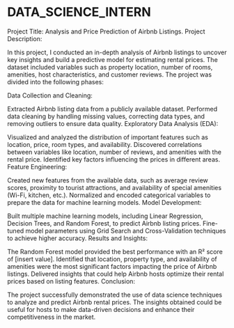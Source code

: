 # DATA_SCIENCE_INTERN
Project Title: Analysis and Price Prediction of Airbnb Listings.
Project Description:

In this project, I conducted an in-depth analysis of Airbnb listings to uncover key insights and build a predictive model for estimating rental prices. The dataset included variables such as property location, number of rooms, amenities, host characteristics, and customer reviews. The project was divided into the following phases:

Data Collection and Cleaning:

Extracted Airbnb listing data from a publicly available dataset.
Performed data cleaning by handling missing values, correcting data types, and removing outliers to ensure data quality.
Exploratory Data Analysis (EDA):

Visualized and analyzed the distribution of important features such as location, price, room types, and availability.
Discovered correlations between variables like location, number of reviews, and amenities with the rental price.
Identified key factors influencing the prices in different areas.
Feature Engineering:

Created new features from the available data, such as average review scores, proximity to tourist attractions, and availability of special amenities (Wi-Fi, kitchen, etc.).
Normalized and encoded categorical variables to prepare the data for machine learning models.
Model Development:

Built multiple machine learning models, including Linear Regression, Decision Trees, and Random Forest, to predict Airbnb listing prices.
Fine-tuned model parameters using Grid Search and Cross-Validation techniques to achieve higher accuracy.
Results and Insights:

The Random Forest model provided the best performance with an R² score of [insert value].
Identified that location, property type, and availability of amenities were the most significant factors impacting the price of Airbnb listings.
Delivered insights that could help Airbnb hosts optimize their rental prices based on listing features.
Conclusion:

The project successfully demonstrated the use of data science techniques to analyze and predict Airbnb rental prices.
The insights obtained could be useful for hosts to make data-driven decisions and enhance their competitiveness in the market.
